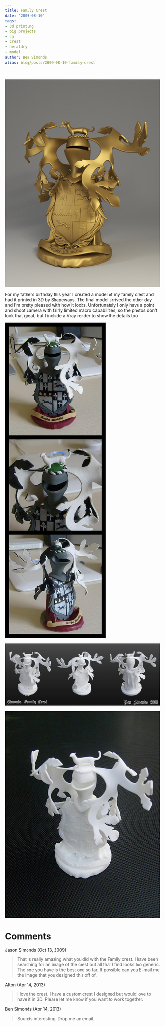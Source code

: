 ```yaml
---
title: Family Crest
date: '2009-08-10'
tags:
- 3d printing
- big projects
- cg
- crest
- heraldry
- model
author: Ben Simonds
alias: blog/posts/2009-08-10-family-crest

---
```


![>< ><](/images/old/crestgoldvray.png)

For my fathers birthday this year I created a model of my family crest and had it printed in 3D by Shapeways. The final model arrived the other day and I'm pretty pleased with how it looks. Unfortunately I only have a point and shoot camera with fairly limited macro capabilities, so the photos don't look that great, but I include a Vray render to show the details too. 

![>< ><](/images/old/familycrestpainted.jpg)

![FamilyCrestPhoto ><](/images/old/familycrestphoto1.jpg)

![s6301010 ><](/images/old/s6301010.jpg)







# Comments


Jason Simonds (Oct 13, 2009)
> That is really amazing what you did with the Family crest.
> I have been searching for an image of the crest but all that I find looks too generic. The one you have is the best one so far. If possible can you E-mail me the Image that you designed this off of.

Alton (Apr 14, 2013)
> i love the crest.  I have a custom crest I designed but would love to have it in 3D.  Please let me know if you want to work together.

Ben Simonds (Apr 14, 2013)
> Sounds interesting. Drop me an email.
